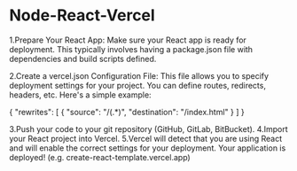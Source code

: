 # Node-React-Vercel

1.Prepare Your React App: Make sure your React app is ready for deployment. This typically involves having a package.json file with dependencies and build scripts defined.

2.Create a vercel.json Configuration File: This file allows you to specify deployment settings for your project. You can define routes, redirects, headers, etc. Here's a simple example:

{
"rewrites": [
{ "source": "/(.*)", "destination": "/index.html" }
]
}

3.Push your code to your git repository (GitHub, GitLab, BitBucket).
4.Import your React project into Vercel.
5.Vercel will detect that you are using React and will enable the correct settings for your deployment.
Your application is deployed! (e.g. create-react-template.vercel.app)
